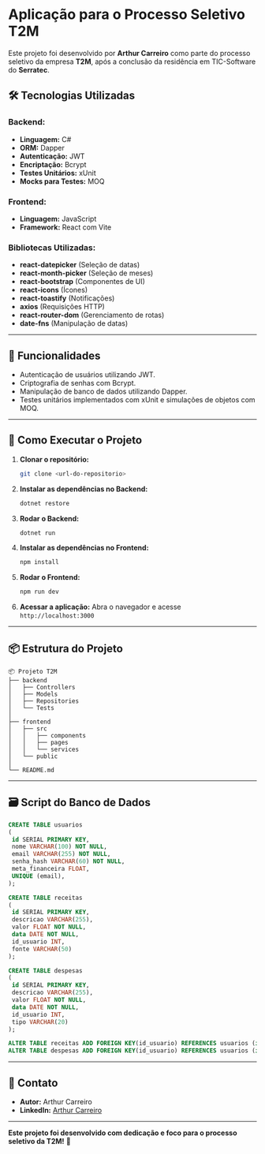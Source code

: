 # Aplicação para o Processo Seletivo T2M

Este projeto foi desenvolvido por **Arthur Carreiro** como parte do processo seletivo da empresa **T2M**, após a conclusão da residência em TIC-Software do **Serratec**.

## 🛠️ Tecnologias Utilizadas

### Backend:
- **Linguagem:** C#
- **ORM:** Dapper
- **Autenticação:** JWT
- **Encriptação:** Bcrypt
- **Testes Unitários:** xUnit
- **Mocks para Testes:** MOQ

### Frontend:
- **Linguagem:** JavaScript
- **Framework:** React com Vite

### Bibliotecas Utilizadas:
- **react-datepicker** (Seleção de datas)
- **react-month-picker** (Seleção de meses)
- **react-bootstrap** (Componentes de UI)
- **react-icons** (Ícones)
- **react-toastify** (Notificações)
- **axios** (Requisições HTTP)
- **react-router-dom** (Gerenciamento de rotas)
- **date-fns** (Manipulação de datas)

---

## 🚀 Funcionalidades

- Autenticação de usuários utilizando JWT.
- Criptografia de senhas com Bcrypt.
- Manipulação de banco de dados utilizando Dapper.
- Testes unitários implementados com xUnit e simulações de objetos com MOQ.

---

## 🎯 Como Executar o Projeto

1. **Clonar o repositório:**
   ```bash
   git clone <url-do-repositorio>
   ```
2. **Instalar as dependências no Backend:**
   ```bash
   dotnet restore
   ```
3. **Rodar o Backend:**
   ```bash
   dotnet run
   ```
4. **Instalar as dependências no Frontend:**
   ```bash
   npm install
   ```
5. **Rodar o Frontend:**
   ```bash
   npm run dev
   ```
6. **Acessar a aplicação:**
   Abra o navegador e acesse `http://localhost:3000`

---

## 📦 Estrutura do Projeto

```plaintext
📦 Projeto T2M
├── backend
│   ├── Controllers
│   ├── Models
│   ├── Repositories
│   └── Tests
│
├── frontend
│   ├── src
│   │   ├── components
│   │   ├── pages
│   │   └── services
│   └── public
│
└── README.md
```

---

## 🗃️ Script do Banco de Dados

```sql
CREATE TABLE usuarios 
( 
 id SERIAL PRIMARY KEY,  
 nome VARCHAR(100) NOT NULL,  
 email VARCHAR(255) NOT NULL,  
 senha_hash VARCHAR(60) NOT NULL,  
 meta_financeira FLOAT,  
 UNIQUE (email),
); 

CREATE TABLE receitas
( 
 id SERIAL PRIMARY KEY,  
 descricao VARCHAR(255),  
 valor FLOAT NOT NULL,  
 data DATE NOT NULL,  
 id_usuario INT,  
 fonte VARCHAR(50)  
); 

CREATE TABLE despesas 
( 
 id SERIAL PRIMARY KEY,  
 descricao VARCHAR(255),  
 valor FLOAT NOT NULL,  
 data DATE NOT NULL,  
 id_usuario INT,  
 tipo VARCHAR(20)  
); 

ALTER TABLE receitas ADD FOREIGN KEY(id_usuario) REFERENCES usuarios (id);
ALTER TABLE despesas ADD FOREIGN KEY(id_usuario) REFERENCES usuarios (id);
```

---

## 📌 Contato
- **Autor:** Arthur Carreiro
- **LinkedIn:** [Arthur Carreiro](https://www.linkedin.com/in/arthurcarreiro/)

---

**Este projeto foi desenvolvido com dedicação e foco para o processo seletivo da T2M!** 🎯


